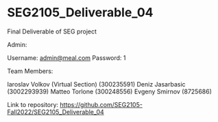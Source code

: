 # SEG2105_Deliverable_04
Final Deliverable of SEG project

Admin:

Username: admin@meal.com
Password: 1

Team Members:

Iaroslav Volkov (Virtual Section) (300235591)
Deniz Jasarbasic (3002293939)
Matteo Torlone (300248556)
Evgeny Smirnov (8725686)

Link to repository: https://github.com/SEG2105-Fall2022/SEG2105_Deliverable_04
